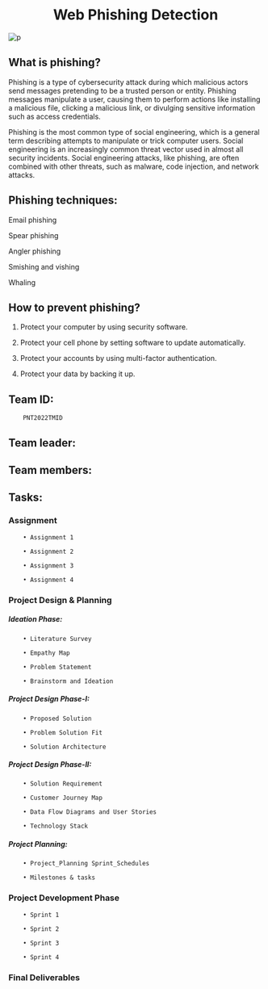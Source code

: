<h1 align="center">Web Phishing Detection</h1> 

  

![p](https://user-images.githubusercontent.com/114014205/201517286-55a57d15-9434-4f2c-9bb1-335e2cf9f9f1.jpg) 

  

## What is phishing? 

Phishing is a type of cybersecurity attack during which malicious actors send messages pretending to be a trusted person or entity. Phishing messages manipulate a user, causing them to perform actions like installing a malicious file, clicking a malicious link, or divulging sensitive information such as access credentials.  

Phishing is the most common type of social engineering, which is a general term describing attempts to manipulate or trick computer users. Social engineering is an increasingly common threat vector used in almost all security incidents. Social engineering attacks, like phishing, are often combined with other threats, such as malware, code injection, and network attacks. 

  

## Phishing techniques: 

Email phishing  

Spear phishing  

Angler phishing 

Smishing and vishing 

Whaling 

## How to prevent phishing? 

1. Protect your computer by using security software. 

2. Protect your cell phone by setting software to update automatically. 

3. Protect your accounts by using multi-factor authentication.  

4. Protect your data by backing it up. 

## Team ID: 

        PNT2022TMID 

## Team leader: 

  

## Team members: 

         

  

  

## Tasks: 

### Assignment 

        • Assignment 1  

        • Assignment 2  

        • Assignment 3  

        • Assignment 4  

### Project Design & Planning 

##### Ideation Phase: 

        • Literature Survey 

        • Empathy Map 

        • Problem Statement 

        • Brainstorm and Ideation 

##### Project Design Phase-I: 

        • Proposed Solution 

        • Problem Solution Fit 

        • Solution Architecture 

#####  Project Design Phase-II: 

        • Solution Requirement 

        • Customer Journey Map 

        • Data Flow Diagrams and User Stories 

        • Technology Stack 

#####  Project Planning: 

        • Project_Planning Sprint_Schedules 

        • Milestones & tasks 

###  Project Development Phase 

        • Sprint 1 

        • Sprint 2 

        • Sprint 3 

        • Sprint 4 

###  Final Deliverables 

 
